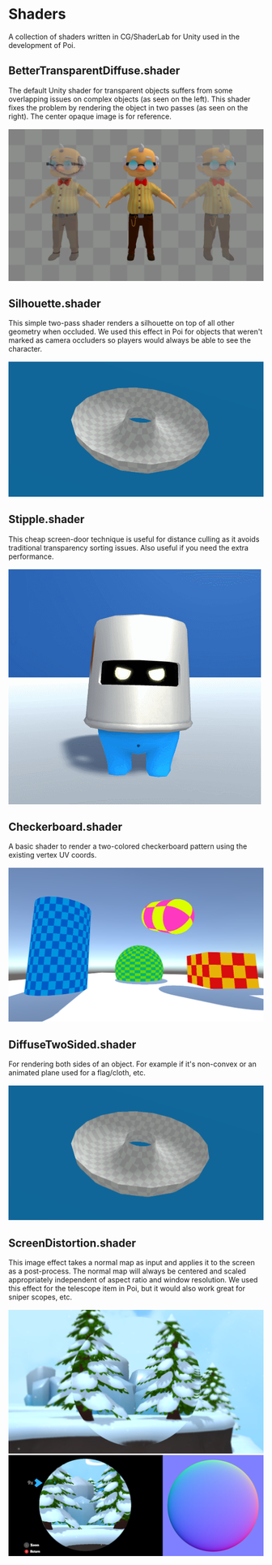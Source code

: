 # Shaders
A collection of shaders written in CG/ShaderLab for Unity used in the development of Poi.

BetterTransparentDiffuse.shader
------
The default Unity shader for transparent objects suffers from some overlapping issues on complex objects (as seen on the left). This shader fixes the problem by rendering the object in two passes (as seen on the right). The center opaque image is for reference.<br /> <br />
![Alt text](Assets/Transparency.png "Transparent (improved)")

Silhouette.shader
------
This simple two-pass shader renders a silhouette on top of all other geometry when occluded. We used this effect in Poi for objects that weren't marked as camera occluders so players would always be able to see the character.<br /> <br />
![Alt text](Assets/TwoSided.png "Silhouette")

Stipple.shader
------
This cheap screen-door technique is useful for distance culling as it avoids traditional transparency sorting issues. Also useful if you need the extra performance.<br /> <br />
![Alt text](Assets/Stipple.gif "Stipple")

Checkerboard.shader
------
A basic shader to render a two-colored checkerboard pattern using the existing vertex UV coords. <br /> <br />
![Alt text](Assets/Checker.png "Checkerboard")

DiffuseTwoSided.shader
------
For rendering both sides of an object. For example if it's non-convex or an animated plane used for a flag/cloth, etc. <br /> <br />
![Alt text](Assets/TwoSided.png "Diffuse two-sided")

ScreenDistortion.shader
------
This image effect takes a normal map as input and applies it to the screen as a post-process. The normal map will always be centered and scaled appropriately independent of aspect ratio and window resolution. We used this effect for the telescope item in Poi, but it would also work great for sniper scopes, etc.<br /> <br />
![Alt text](Assets/Distort.png "Screen Distortion")
![Alt text](Assets/Distort2.png "Screen Distortion (in-game)")

